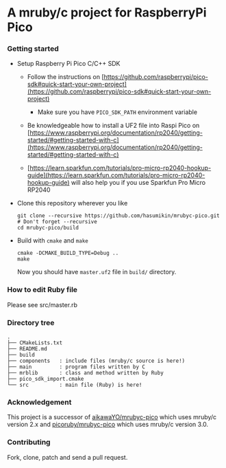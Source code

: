# A mruby/c project for RaspberryPi Pico


### Getting started

- Setup Raspberry Pi Pico C/C++ SDK

  - Follow the instructions on [https://github.com/raspberrypi/pico-sdk#quick-start-your-own-project](https://github.com/raspberrypi/pico-sdk#quick-start-your-own-project)
    - Make sure you have `PICO_SDK_PATH` environment variable

  - Be knowledgeable how to install a UF2 file into Raspi Pico on [https://www.raspberrypi.org/documentation/rp2040/getting-started/#getting-started-with-c](https://www.raspberrypi.org/documentation/rp2040/getting-started/#getting-started-with-c)

  - [https://learn.sparkfun.com/tutorials/pro-micro-rp2040-hookup-guide](https://learn.sparkfun.com/tutorials/pro-micro-rp2040-hookup-guide) will also help you if you use Sparkfun Pro Micro RP2040

- Clone this repository wherever you like

    ```
    git clone --recursive https://github.com/hasumikin/mrubyc-pico.git # Don't forget --recursive
    cd mrubyc-pico/build
    ```

- Build with `cmake` and `make`

    ```
    cmake -DCMAKE_BUILD_TYPE=Debug ..
    make
    ```

    Now you should have `master.uf2` file in `build/` directory.

### How to edit Ruby file

Please see src/master.rb  

### Directory tree
```
.
├── CMakeLists.txt
├── README.md
├── build
├── components   : include files (mruby/c source is here!)
├── main         : program files written by C
├── mrblib       : class and method written by Ruby
├── pico_sdk_import.cmake
└── src          : main file (Ruby) is here!
```

### Acknowledgement

This project is a successor of [aikawaYO/mrubyc-pico](https://github.com/aikawaYO/mrubyc-pico) which uses mruby/c version 2.x and 
 [picoruby/mrubyc-pico](https://github.com/picoruby/mrubyc-pico) which uses mruby/c version 3.0.

### Contributing

Fork, clone, patch and send a pull request.

